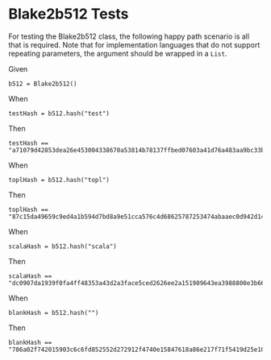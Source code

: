 # Blake2b512 Tests

For testing the Blake2b512 class, the following happy path scenario is all that is required. Note that for
implementation languages that do not support repeating parameters, the argument should be wrapped in a `List`.

Given

```
b512 = Blake2b512()
```

When

```
testHash = b512.hash("test")
```

Then

```
testHash == "a71079d42853dea26e453004338670a53814b78137ffbed07603a41d76a483aa9bc33b582f77d30a65e6f29a896c0411f38312e1d66e0bf16386c86a89bea572"
```

When

```
toplHash = b512.hash("topl")
```

Then

```
toplHash == "87c15da49659c9ed4a1b594d7bd8a9e51cca576c4d68625787253474abaaec0d942d14cbe8570709b5872c66e01de9e0cc033f0875820497060554111add78be"
```

When

```
scalaHash = b512.hash("scala")
```

Then

```
scalaHash == "dc0907da1939f0fa4ff48353a43d2a3face5ced2626ee2a151909643ea3988800e3b66a262541ec23bc6f38f3cc3a3d6a6a2ffe3295b0aa7340e4b4d91c20dda"
```

When

```
blankHash = b512.hash("")
```

Then

```
blankHash == "786a02f742015903c6c6fd852552d272912f4740e15847618a86e217f71f5419d25e1031afee585313896444934eb04b903a685b1448b755d56f701afe9be2ce"
```